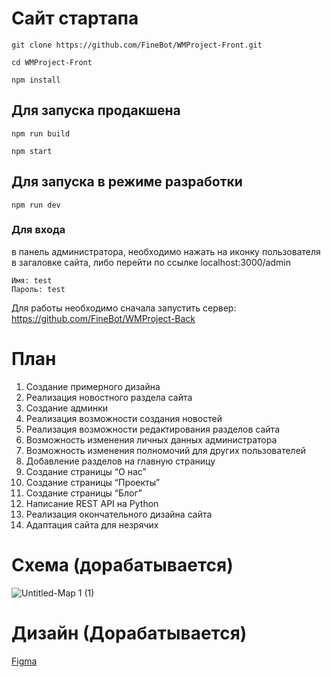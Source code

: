# Сайт стартапа

```git clone https://github.com/FineBot/WMProject-Front.git```

```cd WMProject-Front```

```npm install```

## Для запуска продакшена

```npm run build```

```npm start```

## Для запуска в режиме разработки

```npm run dev```

### Для входа
в панель администратора, необходимо нажать на иконку пользователя в загаловке сайта, либо перейти по ссылке localhost:3000/admin
```
Имя: test
Пароль: test
```

Для работы необходимо сначала запустить сервер: https://github.com/FineBot/WMProject-Back

# План
1.	Создание примерного дизайна
2.	Реализация новостного раздела сайта
3.	Создание админки
4.	Реализация возможности создания новостей
5.	Реализация возможности редактирования разделов сайта
6.	Возможность изменения личных данных администратора
7.	Возможность изменения полномочий для других пользователей
8.	Добавление разделов на главную страницу
9.	Создание страницы “О нас”
10.	Создание страницы “Проекты”
11.	Создание страницы “Блог”
12.	Написание REST API на Python
13.	Реализация окончательного дизайна сайта
14.	Адаптация сайта для незрячих

# Схема (дорабатывается)
![Untitled-Map 1 (1)](https://user-images.githubusercontent.com/10910903/137014420-1c6367ae-2d49-4078-a673-8584b55c93e2.png)

# Дизайн (Дорабатывается)
[Figma](https://www.figma.com/file/3sjtZJuHsUJBjyTSvffwrN/WMProject?node-id=0%3A1)



